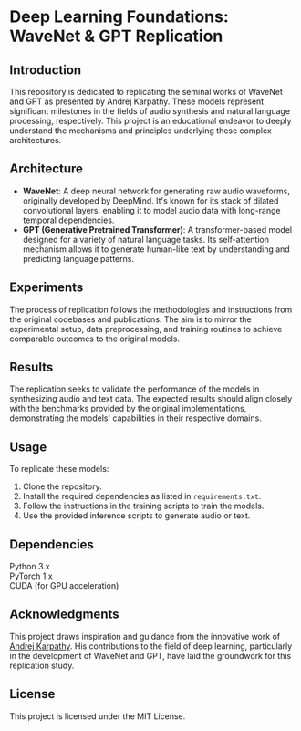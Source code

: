 # Deep Learning Foundations: WaveNet & GPT Replication

## Introduction
This repository is dedicated to replicating the seminal works of WaveNet and GPT as presented by Andrej Karpathy. These models represent significant milestones in the fields of audio synthesis and natural language processing, respectively. This project is an educational endeavor to deeply understand the mechanisms and principles underlying these complex architectures.

## Architecture
- **WaveNet**: A deep neural network for generating raw audio waveforms, originally developed by DeepMind. It's known for its stack of dilated convolutional layers, enabling it to model audio data with long-range temporal dependencies.
- **GPT (Generative Pretrained Transformer)**: A transformer-based model designed for a variety of natural language tasks. Its self-attention mechanism allows it to generate human-like text by understanding and predicting language patterns.

## Experiments
The process of replication follows the methodologies and instructions from the original codebases and publications. The aim is to mirror the experimental setup, data preprocessing, and training routines to achieve comparable outcomes to the original models.

## Results
The replication seeks to validate the performance of the models in synthesizing audio and text data. The expected results should align closely with the benchmarks provided by the original implementations, demonstrating the models' capabilities in their respective domains.

## Usage
To replicate these models:
1. Clone the repository.
2. Install the required dependencies as listed in `requirements.txt`.
3. Follow the instructions in the training scripts to train the models.
4. Use the provided inference scripts to generate audio or text.

## Dependencies
Python 3.x  
PyTorch 1.x  
CUDA (for GPU acceleration)  

## Acknowledgments
This project draws inspiration and guidance from the innovative work of [Andrej Karpathy](https://github.com/karpathy). His contributions to the field of deep learning, particularly in the development of WaveNet and GPT, have laid the groundwork for this replication study.

## License
This project is licensed under the MIT License.
